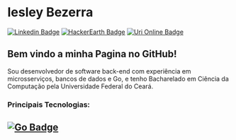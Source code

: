 # Iesley Bezerra

  

[![Linkedin Badge](https://img.shields.io/badge/-LinkedIn-blue?style=flat-square&logo=Linkedin&logoColor=white&link=https://www.linkedin.com/in/iesleybezerra/)](https://www.linkedin.com/in/iesleybezerra/) [![HackerEarth Badge](https://img.shields.io/badge/-Hacker%20Earth-000066?style=flat-square&link=https://www.hackerearth.com/@iesleybezerra2)](https://www.hackerearth.com/@iesleybezerra2) [![Uri Online Badge](https://img.shields.io/badge/-URI%20Online-e62e00?style=flat-square&link=https://www.urionlinejudge.com.br/judge/en/profile/48570)](https://www.urionlinejudge.com.br/judge/en/profile/48570)

  

## Bem vindo a minha Pagina no GitHub!


Sou desenvolvedor de software back-end com experiência em microsserviços, bancos de dados e Go, e tenho Bacharelado em Ciência da Computação pela Universidade Federal do Ceará. 
  

### Principais Tecnologias:

  
[![Go Badge](https://img.shields.io/badge/-Go-blue?style=flat-square&logo=Go&logoColor=white&link=https://golang.org/)](https://golang.org/)
---
